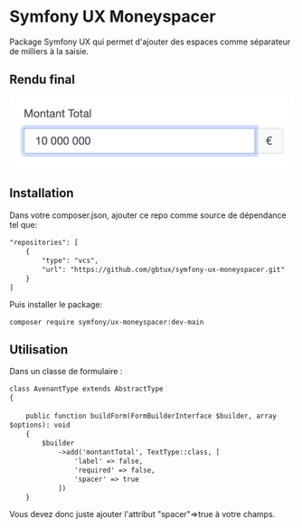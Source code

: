 # Symfony UX Moneyspacer

Package Symfony UX qui permet d'ajouter des espaces comme séparateur de milliers à la saisie.

## Rendu final

![Rendu final du champs texte](./doc/images/Capture_rendu.png)

## Installation

Dans votre composer.json, ajouter ce repo comme source de dépendance tel que:
```
"repositories": [
    {
        "type": "vcs",
        "url": "https://github.com/gbtux/symfony-ux-moneyspacer.git"
    }
]
```

Puis installer le package:

```
composer require symfony/ux-moneyspacer:dev-main
```

## Utilisation

Dans un classe de formulaire :

```
class AvenantType extends AbstractType
{

    public function buildForm(FormBuilderInterface $builder, array $options): void
    {
        $builder
            ->add('montantTotal', TextType::class, [
                'label' => false,
                'required' => false,
                'spacer' => true
            ])
    }
```

Vous devez donc juste ajouter l'attribut "spacer"=>true à votre champs.
